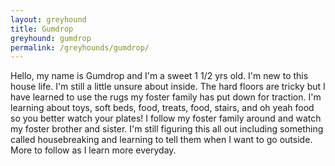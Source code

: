 ```yaml
---
layout: greyhound
title: Gumdrop
greyhound: gumdrop
permalink: /greyhounds/gumdrop/
---
```


Hello, my name is Gumdrop and I'm a sweet 1 1/2 yrs old. I'm new to this house life. I'm still a little unsure about inside. The hard floors are tricky but I have learned to use the rugs my foster family has put down for traction. I'm learning about toys, soft beds, food, treats, food, stairs, and oh yeah food so you better watch your plates! I follow my foster family around and watch my foster brother and sister. I'm still figuring this all out including something called housebreaking and learning to tell them when I want to go outside. More to follow as I learn more everyday.

<div class="fb-post" data-href="https://www.facebook.com/greyhoundpetscentraltexas/photos/a.10151908156378572.1073741834.100961113571/10155610841233572/?type=3" data-width="auto" data-show-text="true"></div>
